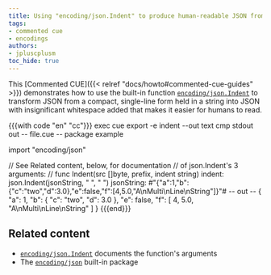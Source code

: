 ```yaml
---
title: Using "encoding/json.Indent" to produce human-readable JSON from a string
tags:
- commented cue
- encodings
authors:
- jpluscplusm
toc_hide: true
---
```


This [Commented CUE]({{< relref "docs/howto#commented-cue-guides" >}})
demonstrates how to use the built-in function
[`encoding/json.Indent`](https://pkg.go.dev/cuelang.org/go/pkg/encoding/json#Indent)
to transform JSON from a compact, single-line form held in a string into JSON
with insignificant whitespace added that makes it easier for humans to read.

{{{with code "en" "cc"}}}
exec cue export -e indent --out text
cmp stdout out
-- file.cue --
package example

import "encoding/json"

// See Related content, below, for documentation
// of json.Indent's 3 arguments:
//   func Indent(src []byte, prefix, indent string)
indent:     json.Indent(jsonString, " ", "  ")
jsonString: #"{"a":1,"b":{"c":"two","d":3.0},"e":false,"f":[4,5.0,"A\nMulti\nLine\nString"]}"#
-- out --
{
   "a": 1,
   "b": {
     "c": "two",
     "d": 3.0
   },
   "e": false,
   "f": [
     4,
     5.0,
     "A\nMulti\nLine\nString"
   ]
 }
{{{end}}}

## Related content

- [`encoding/json.Indent`](https://pkg.go.dev/cuelang.org/go/pkg/encoding/json#Indent)
  documents the function's arguments
- The [`encoding/json`](https://pkg.go.dev/cuelang.org/go/pkg/encoding/json) built-in package
